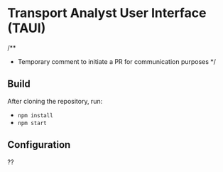 # Transport Analyst User Interface (TAUI)

/**
 * Temporary comment to initiate a PR for communication purposes
 */

## Build
After cloning the repository, run:
 - `npm install`
 - `npm start` 

## Configuration

??
